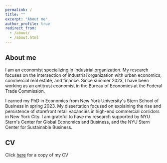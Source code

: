 ```yaml
---
permalink: /
title: ""
excerpt: "About me"
author_profile: true
redirect_from: 
  - /about/
  - /about.html
---
```


About me
----------------------------------------
I am an economist specializing in industrial organization. My research focuses on the intersection of industrial organization with urban economics, commercial real estate, and finance. Since summer 2023, I have been working as an antitrust economist in the Bureau of Economics at the Federal Trade Commission. 

I earned my PhD in Economics from New York University's Stern School of Business in spring 2023. My dissertation focused on explaining the rise and persistence of storefront retail vacancies in high-end commercial corridors in New York City. I am grateful to have my research supported by NYU Stern's Center for Global Economics and Business, and the NYU Stern Center for Sustainable Business.

CV
------
Click [here](https://dstackman.github.io/files/stackman_cv.pdf) for a copy of my CV


